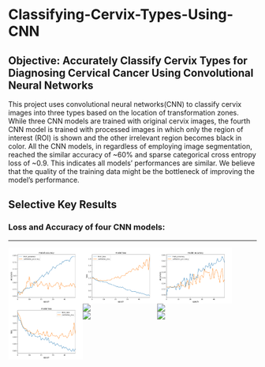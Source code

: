 # Classifying-Cervix-Types-Using-CNN

## Objective: Accurately Classify Cervix Types for Diagnosing Cervical Cancer Using Convolutional Neural Networks
 
This project uses convolutional neural networks(CNN) to classify cervix images into three types based on the location of transformation zones. While three CNN models are trained with original cervix images, the fourth CNN model is trained with processed images in which only the region of interest (ROI) is shown and the other irrelevant region becomes black in color. All the CNN models, in regardless of employing image segmentation, reached the similar accuracy of ~60% and sparse categorical cross entropy loss of ~0.9. This indicates all models’ performances are similar. We believe that the quality of the training data might be the bottleneck of improving the model’s performance.

## Selective Key Results

### Loss and Accuracy of four CNN models:
------------

<p float="left">
  <img src="./figures/CNN1_model_accuray.png" align="left" width = "30%">
  <img src="./figures/CNN1_model_loss.png" align="left" width = "30%">
  <img src="./figures/CNN2_model_accuray.png" align="left" width = "30%">
  <img src="./figures/CNN2_model_loss.png" align="left" width = "30%">
  <img src="./figures/CNN3_model_accuray.png" align="left" width = "30%">
  <img src="./figures/CNN3_model_loss.png" align="left" width = "30%"> 
  <img src="./figures/CNN4_model_accuray.png" align="left" width = "30%">
  <img src="./figures/CNN4_model_loss.png" align="left" width = "30%">
</p>



